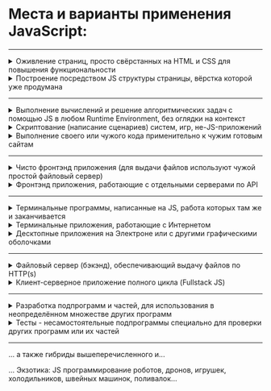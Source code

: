 # Места и варианты применения JavaScript:
---

  <details>
    <summary>Оживление страниц, просто свёрстанных на HTML и CSS для повышения функциональности</summary>

    - Добавление команд JS прямо в атрибуты тэгов
    - Добавление команд JS в тэг <script> прямо в файле HTML
    - Подключение своего отдельного файла JS тэгом <script> в файле HTML
    - Подключение чужих готовых файлов библиотек JS тэгом <script> в файле HTML
  
  </details>

  <details>
    <summary>Построение посредством JS структуры страницы, вёрстка которой уже продумана</summary>

    - Построение части страницы (как правило - из отдельной структуры данных)
    - Построение всей страницы
    - Динамическое и/или условное построение в зависимости от данных/обстоятельств
  
  </details>
  
---

  <details>
    <summary>Выполнение вычислений и решение алгоритмических задач с помощью JS в любом Runtime Environment, 
  без оглядки на контекст</summary>

    - В консоли панели разработчика на любой вкладке браузера
    - В терминале запустив NodeJS
    - В одной из многочисленных песочниц онлайн на сайтах
    - На специально для этого предназначенных сайтах с задачами и автоматизированными тестами решений
    ... и есть более экзотические варианты...
  
  </details>
  
  <details>
    <summary>Скриптование (написание сценариев) систем, игр, не-JS-приложений</summary>

    - Скрипты для игр
    - Скрипты для электронных таблиц
    - Скрипты для баз данных
    - Скрипты для специфических конструкторов сайтов, мобильных и веб-приложений
    - Скрипты для облачных приложений
  
  </details>
  
  <details>
    <summary>Выполнение своего или чужого кода применительно к чужим готовым сайтам</summary>

    - Ручной ввод команд в консоль
    - Букмарклеты - закладки с JS-кодом вместо ссылки в них
    - Скрипты браузерных расширений - "обезьянки" (Tampermonkey, Greasemonkey, Violentmonkey и т.п.)
    - Автоматизаторы процессов работы с сайтами: "кукловоды", "краулеры", "пауки" и прочие
  
  </details>
  
---
  
  <details>
    <summary>Чисто фронтэнд приложения (для выдачи файлов используют чужой простой файловый сервер)</summary>

    - Казуальные браузерные игры онлайн без запоминания: змейки, тетрисы, пасьянсы и другие несложные игры
    - Простые сервисные программки онлайн: рисовалки, калькуляторы, конверторы, генераторы случайных значений
  
  </details>
  
  <details>
    <summary>Фронтэнд приложения, работающие с отдельными серверами по API</summary>

    - Переводчики онлайн
    - Вольные финансовые сервисы (не банковские!)
    - Аггрегаторы данных свободно доступных данных
  
  </details>
  
---

  <details>
    <summary>Терминальные программы, написанные на JS, работа которых там же и заканчивается</summary>

    - Автоматизация работы с папками и файлами
    - Конвертация, архивация, шифрование, перевод и прочие преобразования данных
    - Текстовые игры
  
  </details>
  
  <details>
    <summary>Терминальные приложения, работающие с Интернетом</summary>

    - Скачивание и парсинг данных с сайтов
    - Имитация нагрузки на сервера и системы
    - Хакер-софт
    - CLI-приложения для веб-сервисов и баз данных
  
  </details>
  
  <details>
    <summary>Десктопные приложения на Электроне или с другими графическими оболочками</summary>

    - Редакторы кода и не только (например VScode, Atom и прочие)
    - Чаты и мессенджеры (например Slack, Discord и прочие)
    - Игры (вряд ли вы их знаете)
    ... и многое другое...
  
  </details>

---

  <details>
    <summary>Файловый сервер (бэкэнд), обеспечивающий выдачу файлов по HTTP(s)</summary>

    - Простая выдача
    - Функционал Live Server-a (оповещение через веб-сокеты или иначе о необходимости перезагрузки)
    - Генерация файлов по запросам
  
  </details>

  <details>
    <summary>Клиент-серверное приложение полного цикла (Fullstack JS)</summary>

    Варианты функционала (могут присутствовать в любой комбинации):
    - Live Server
    - Авторизация пользователя
    - Работа с базами данных
    - Сlient Side Rendering (CSR) и/или Server Side Rendering (SSR)
    - Работа с базой данных или с несколькими
    - Обеспечение взаимодействия между множеством пользователей
    - Возможности внесения новых данных или даже их категорий
    - Конструкторы интерфейсов
    - Предоставление API "наружу" (для мобильных или сторонних веб-приложений)
    - Резервное копирование данных
    - Шифрование данных и прочие средства повышения безопасности, надёжности и устойчивости к нагрузке
  
  </details>
  
---
  
  <details>
    <summary>Разработка подпрограмм и частей, для использования в неопределённом множестве других программ</summary>

    - Библиотеки для самых разных задач (можно подключить и пользоваться любой из частей)
    - Модули - берут на себя выполнение определённых задач (например, подключение к базе данных и мн.др.)
    - Фреймворки - помогают в разработке приложений и выгодно навязывают свою методологию и архитектуру
    - UI-компоненты - типовые части интерфейса: слайдеры, календарики, карты, галереи, прочее
  
  </details>

  <details>
    <summary>Тесты - несамостоятельные подпрограммы специально для проверки других программ или их частей</summary>

    - Юнит-тесты - проверка правильности работы функции, метода, класса, модуля, компоненты
    - Интеграционные тесты - проверка правильности взаимодействия между модулями, компонентами, данными
    - End-to-end тесты - проверка, как все части сложных программ работают вместе
    - Функциональные тесты - проверка выполнения бизнес-требований
    - Нагрузочные тесты - проверка устойчивости и производительности приложения
  
  </details>
  
---

  ... а также гибриды вышеперечисленного и...

  ... Экзотика: JS программирование роботов, дронов, игрушек, холодильников, швейных машинок, поливалок...

